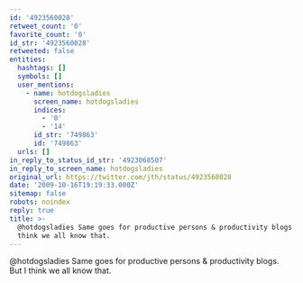 ```yaml
---
id: '4923560028'
retweet_count: '0'
favorite_count: '0'
id_str: '4923560028'
retweeted: false
entities:
  hashtags: []
  symbols: []
  user_mentions:
    - name: hotdogsladies
      screen_name: hotdogsladies
      indices:
        - '0'
        - '14'
      id_str: '749863'
      id: '749863'
  urls: []
in_reply_to_status_id_str: '4923068507'
in_reply_to_screen_name: hotdogsladies
original_url: https://twitter.com/jth/status/4923560028
date: '2009-10-16T19:19:33.000Z'
sitemap: false
robots: noindex
reply: true
title: >-
  @hotdogsladies Same goes for productive persons & productivity blogs. But I
  think we all know that.
---
```


@hotdogsladies Same goes for productive persons & productivity blogs. But I think we all know that.